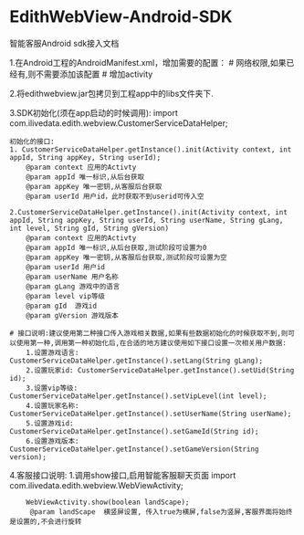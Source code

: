 # EdithWebView-Android-SDK

智能客服Android sdk接入文档

1.在Android工程的AndroidManifest.xml，增加需要的配置：
	<uses-sdk android:minSdkVersion="14" />
	# 网络权限,如果已经有,则不需要添加该配置
	<uses-permission android:name="android.permission.INTERNET" />
	# 增加activity
	<activity
        android:name="com.ilivedata.edith.webview.WebViewActivity"
        android:configChanges="screenSize|keyboardHidden|orientation">
    </activity>

2.将edithwebview.jar包拷贝到工程app中的libs文件夹下.

3.SDK初始化(须在app启动的时候调用):
	import com.ilivedata.edith.webview.CustomerServiceDataHelper;

	初始化的接口:
	1. CustomerServiceDataHelper.getInstance().init(Activity context, int appId, String appKey, String userId);
		@param context 应用的Activty
		@param appId 唯一标识,从后台获取
		@param appKey 唯一密钥,从客服后台获取
		@param userId 用户id，此时获取不到userid可传入空

	2.CustomerServiceDataHelper.getInstance().init(Activity context, int appId, String appKey, String userId, String userName, String gLang, int level, String gId, String gVersion)
		@param context 应用的Activty
		@param appId 唯一标识,从后台获取,测试阶段可设置为0
		@param appKey 唯一密钥,从客服后台获取,测试阶段可设置为空
		@param userId 用户id
		@param userName 用户名称
		@param gLang 游戏中的语言
		@param level vip等级
		@param gId  游戏id
		@param gVersion 游戏版本

	# 接口说明:建议使用第二种接口传入游戏相关数据,如果有些数据初始化的时候获取不到,则可以使用第一种,调用第一种初始化后,在合适的地方建议使用如下接口设置一次相关用户数据:
		1.设置游戏语言: CustomerServiceDataHelper.getInstance().setLang(String gLang);
		2.设置玩家id: CustomerServiceDataHelper.getInstance().setUid(String id);
		3.设置vip等级: CustomerServiceDataHelper.getInstance().setVipLevel(int level);
		4.设置玩家名称: CustomerServiceDataHelper.getInstance().setUserName(String userName);
		5.设置游戏id: CustomerServiceDataHelper.getInstance().setGameId(String id);
		6.设置游戏版本: CustomerServiceDataHelper.getInstance().setGameVersion(String version);

4.客服接口说明:
	1.调用show接口,启用智能客服聊天页面
		import com.ilivedata.edith.webview.WebViewActivity;

		WebViewActivity.show(boolean landScape);
		 @param landScape  横竖屏设置, 传入true为横屏,false为竖屏,客服界面将始终是设置的,不会进行旋转


